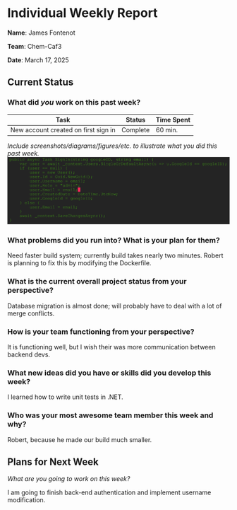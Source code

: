 # Individual Weekly Report

**Name**:
James Fontenot

**Team**: 
Chem-Caf3

**Date**: 
March 17, 2025

## Current Status

### What did _you_ work on this past week?

| Task                                         | Status    | Time Spent | 
| -------------------------------------------- | --------- | ---------- |
|New account created on first sign in          |Complete   |60 min.     |

*Include screenshots/diagrams/figures/etc. to illustrate what you did this past week.*
![](task1.png)

### What problems did you run into? What is your plan for them?
Need faster build system; currently build takes nearly two minutes. 
Robert is planning to fix this by modifying the Dockerfile.

### What is the current overall project status from your perspective? 
Database migration is almost done; will probably have to deal with a lot of merge conflicts.

### How is your team functioning from your perspective?
It is functioning well, but I wish their was more communication between backend devs.


### What new ideas did you have or skills did you develop this week?
I learned how to write unit tests in .NET.

### Who was your most awesome team member this week and why?
Robert, because he made our build much smaller.


## Plans for Next Week

*What are you going to work on this week?*

I am going to finish back-end authentication and implement username modification.
